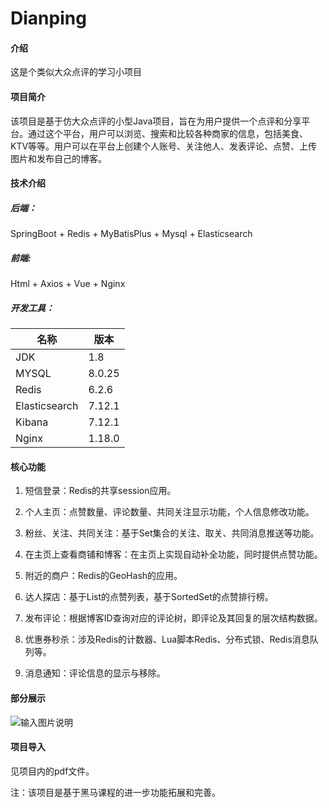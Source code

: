 # Dianping

#### 介绍
这是个类似大众点评的学习小项目

#### 项目简介
该项目是基于仿大众点评的小型Java项目，旨在为用户提供一个点评和分享平台。通过这个平台，用户可以浏览、搜索和比较各种商家的信息，包括美食、KTV等等。用户可以在平台上创建个人账号、关注他人、发表评论、点赞、上传图片和发布自己的博客。

#### 技术介绍

##### 后端：
 SpringBoot +  Redis + MyBatisPlus + Mysql +  Elasticsearch
##### 前端:
 Html + Axios + Vue + Nginx 
##### 开发工具：
|名称|版本|
|---|---|
|JDK|1.8|
|MYSQL|8.0.25|
|Redis|6.2.6|
|Elasticsearch|7.12.1|
|Kibana|7.12.1|
|Nginx|1.18.0|

#### 核心功能
1.  短信登录：Redis的共享session应用。

2.  个人主页：点赞数量、评论数量、共同关注显示功能，个人信息修改功能。

3.  粉丝、关注、共同关注：基于Set集合的关注、取关、共同消息推送等功能。

4.  在主页上查看商铺和博客：在主页上实现自动补全功能，同时提供点赞功能。

5.  附近的商户：Redis的GeoHash的应用。

6.  达人探店：基于List的点赞列表，基于SortedSet的点赞排行榜。

7.  发布评论：根据博客ID查询对应的评论树，即评论及其回复的层次结构数据。

8.  优惠券秒杀：涉及Redis的计数器、Lua脚本Redis、分布式锁、Redis消息队列等。

9.  消息通知：评论信息的显示与移除。

#### 部分展示

![输入图片说明](https://foruda.gitee.com/images/1696426736995716091/70a13046_12742207.png "屏幕截图")

#### 项目导入

见项目内的pdf文件。

注：该项目是基于黑马课程的进一步功能拓展和完善。

